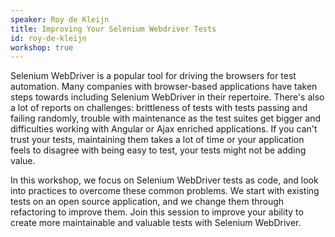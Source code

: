 ```yaml
---
speaker: Roy de Kleijn
title: Improving Your Selenium Webdriver Tests
id: roy-de-kleijn
workshop: true
---
```

Selenium WebDriver is a popular tool for driving the browsers for test automation. Many companies with browser-based applications have taken steps towards including Selenium WebDriver in their repertoire. There's also a lot of reports on challenges: brittleness of tests with tests passing and failing randomly, trouble with maintenance as the test suites get bigger and difficulties working with Angular or Ajax enriched applications. If you can't trust your tests, maintaining them takes a lot of time or your application feels to disagree with being easy to test, your tests might not be adding value.

In this workshop, we focus on Selenium WebDriver tests as code, and look into practices to overcome these common problems. We start with existing tests on an open source application, and we change them through refactoring to improve them. Join this session to improve your ability to create more maintainable and valuable tests with Selenium WebDriver. 
